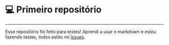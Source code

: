 # :computer: Primeiro repositório
---
 Esse repositório foi feito para testes!
 Aprendi a usar o markdown e estou fazendo testes, todos estão no [Issues](https://github.com/kenjikawabe-png/fantastic-adventure/issues/1).
